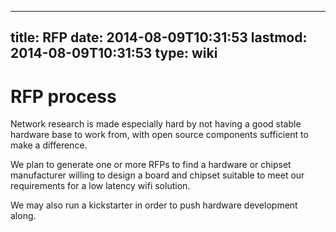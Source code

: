 
---
title: RFP
date: 2014-08-09T10:31:53
lastmod: 2014-08-09T10:31:53
type: wiki
---
RFP process
===========

Network research is made especially hard by not having a good stable
hardware base to work from, with open source components sufficient to
make a difference.

We plan to generate one or more RFPs to find a hardware or chipset
manufacturer willing to design a board and chipset suitable to meet our
requirements for a low latency wifi solution.

We may also run a kickstarter in order to push hardware development
along.
